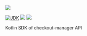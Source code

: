 [![](https://github.com/wutsi/wutsi-mono/actions/workflows/sdk-checkout-manager-master.yml/badge.svg)](https://github.com/wutsi/wutsi-mono/actions/workflows/sdk-checkout-manager-master.yml)

[![JDK](https://img.shields.io/badge/jdk-17-brightgreen.svg)](https://jdk.java.net/17/)
[![](https://img.shields.io/badge/maven-3.6-brightgreen.svg)](https://maven.apache.org/download.cgi)
![](https://img.shields.io/badge/language-kotlin-blue.svg)

Kotlin SDK of checkout-manager API

